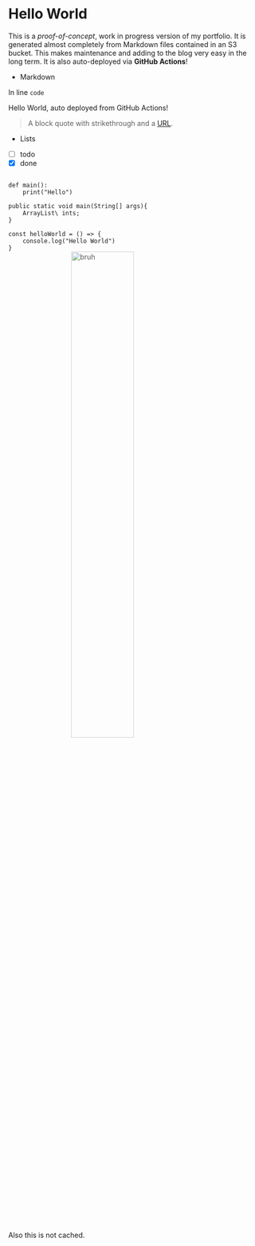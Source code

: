 # Hello World

This is a *proof-of-concept*, work in progress version of my portfolio. It is generated almost completely from Markdown files contained in an S3 bucket. This makes maintenance and adding to the blog very easy in the long term. It is also auto-deployed via **GitHub Actions**!

* Markdown

In line `code`

Hello World, auto deployed from GitHub Actions!

> A block quote with <Line>strikethrough</Line> and a [URL](https://reactjs.org).

* Lists
* [ ] todo
* [x] done

<Code language="python">
def main():
    print("Hello")
</Code>

<Code language="java">
public static void main(String[] args){
    ArrayList\<Integer\> ints;
}
</Code>

<Code language="javascript">
const helloWorld = () => {
    console.log("Hello World")
}
</Code>

<Image src='https://emil-soleymani-portfolio-markdown.s3.amazonaws.com/assets/images/awscert.png' alt='bruh' style='opacity: 0.7; display: block; margin-left: auto; margin-right: auto; width: 50%;'/>

Also this is not cached.